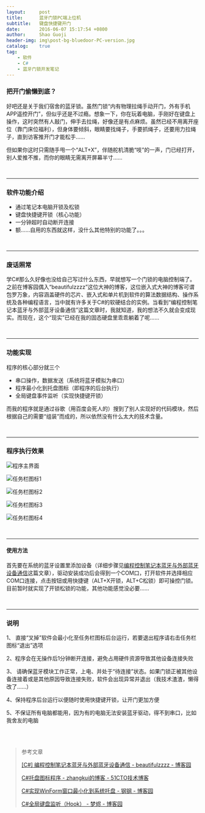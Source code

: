 ```yaml
---
layout:     post
title:      蓝牙门锁PC端上位机
subtitle:   键盘快捷键开门
date:       2016-06-07 15:17:54 +0800
author:     Shao Guoji
header-img: img\post-bg-bluedoor-PC-version.jpg
catalog:    true
tag:
    - 软件
    - C#
    - 蓝牙门锁开发笔记
---
```


### 把开门偷懒到底？

好吧还是关于我们宿舍的蓝牙锁。虽然门锁“内有物理拉绳手动开门，外有手机APP遥控开门”，但似乎还是不过瘾。想象一下，你在玩着电脑，手刚好在键盘上操作，这时突然有人敲门，伸手去拉绳，好像还是有点麻烦。虽然已经不用离开座位（靠门床位福利），但身体要倾斜，眼睛要找绳子，手要抓绳子，还要用力拉绳子，直到访客推开门才能松手……

但如果你这时只需随手甩一个“ALT+X”，伴随舵机清脆“吱”的一声，门已经打开，别人爱推不推，而你的眼睛无需离开屏幕半寸……

<br/>

---

### 软件功能介绍

*  通过笔记本电脑开锁及松锁
*  键盘快捷键开锁（核心功能）
*  一分钟超时自动断开连接
*  额……自用的东西就这样，没什么其他特别的功能了。。。

<br/>

---

### 废话照常

学C#那么久好像也没给自己写过什么东西，早就想写一个门锁的电脑控制端了。之前在博客园偶入“beautifulzzzz”这位大神的博客，这位嵌入式大神的博客可谓包罗万象，内容涵盖硬件的芯片、嵌入式和单片机到软件的算法数据结构、操作系统及各种编程语言，当中就有许多关于C#的软硬结合的实例。当看到“编程控制笔记本蓝牙与外部蓝牙设备通信”这篇文章时，我就知道，我的想法不久就会变成现实。而现在，这个“现实”已经在我的固态硬盘里乖乖躺着了呢……

<br/>

---

### 功能实现

程序的核心部分就三个

*  串口操作，数据发送（系统将蓝牙模拟为串口）
*  程序最小化到托盘图标（即程序的后台执行）
*  全局键盘事件监听（实现快捷键开锁）

而我的程序就是通过谷歌（用百度会死人的）搜到了别人实现好的代码模块，然后根据自己的需要“组装”而成的，所以依然没有什么太大的技术含量。

<br/>

---

### 程序执行效果

![程序主界面](http://img1.buy.ijinshan.com/weibo_img/2016/6/7/10/45/r1465267520362779472915.png)

![任务栏图标1](http://img1.buy.ijinshan.com/weibo_img/2016/6/7/10/47/r1465267637663241176401.png)

![任务栏图标2](http://img1.buy.ijinshan.com/weibo_img/2016/6/7/10/53/r1465267982205748690065.png)

![任务栏图标3](http://img1.buy.ijinshan.com/weibo_img/2016/6/7/10/53/r1465268022998891125657.png)

![任务栏图标4](http://img1.buy.ijinshan.com/weibo_img/2016/6/7/10/52/r1465267936697002577963.png)

<br/>

---

#### 使用方法

首先要在系统的蓝牙设置里添加设备（详细步骤见[编程控制笔记本蓝牙与外部蓝牙设备通信](http://www.cnblogs.com/zjutlitao/p/3886826.html)这篇文章），驱动安装成功后会得到一个COM口，打开软件并选择相应COM口连接，点击按钮或用快捷键（ALT+X开锁，ALT+C松锁）即可操控门锁。目前暂时就实现了开锁松锁的功能，其他功能感觉没必要……

<br/>

---

### 说明

1、 直接“叉掉”软件会最小化至任务栏图标后台运行，若要退出程序请右击任务栏图标“退出”选项

2、程序会在无操作后1分钟断开连接，避免占用硬件资源导致其他设备连接失败

3、 请确保蓝牙模块工作正常，上电、并处于“待连接”状态。如果门锁正被其他设备连接着或是其他原因导致连接失败，软件会出现异常并退出（我技术渣渣，懒得改了……）

4、保持程序后台运行以便随时使用快捷键开锁，让开门更加方便

5、不保证所有电脑都能用，因为有的电脑无法安装蓝牙驱动，得不到串口，比如我舍友的电脑

<br/>

<br/>

> 参考文章
> 
> [[C#]  编程控制笔记本蓝牙与外部蓝牙设备通信 - beautifulzzzz - 博客园](http://www.cnblogs.com/zjutlitao/p/3886826.html)
> 
> [C#托盘图标程序 - zhangkui的博客 - 51CTO技术博客](http://zhangkui.blog.51cto.com/1796259/508117)
> 
> [C#实现WinForm窗口最小化到系统托盘 - 钢钢 - 博客园](http://www.cnblogs.com/xugang/archive/2007/12/19/1006005.html)
> 
> [C#全局键盘监听（Hook） - 梦烬 - 博客园](http://www.cnblogs.com/ayqy/p/3636427.html)